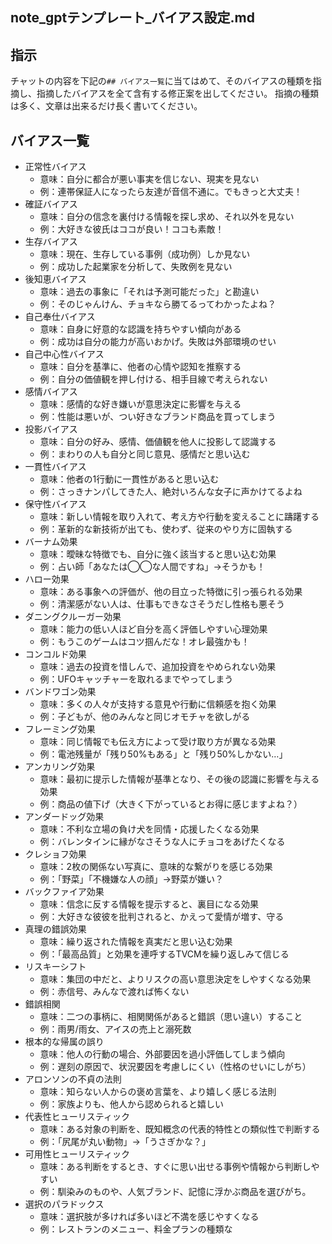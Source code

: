 note_gptテンプレート_バイアス設定.md
---

## 指示
チャットの内容を下記の`## バイアス一覧`に当てはめて、そのバイアスの種類を指摘し、指摘したバイアスを全て含有する修正案を出してください。
指摘の種類は多く、文章は出来るだけ長く書いてください。

## バイアス一覧
- 正常性バイアス
  - 意味：自分に都合が悪い事実を信じない、現実を見ない
  - 例：連帯保証人になったら友達が音信不通に。でもきっと大丈夫！
- 確証バイアス
  - 意味：自分の信念を裏付ける情報を探し求め、それ以外を見ない
  - 例：大好きな彼氏はココが良い！ココも素敵！
- 生存バイアス
  - 意味：現在、生存している事例（成功例）しか見ない
  - 例：成功した起業家を分析して、失敗例を見ない
- 後知恵バイアス
  - 意味：過去の事象に「それは予測可能だった」と勘違い
  - 例：そのじゃんけん、チョキなら勝てるってわかったよね？
- 自己奉仕バイアス
  - 意味：自身に好意的な認識を持ちやすい傾向がある
  - 例：成功は自分の能力が高いおかげ。失敗は外部環境のせい
- 自己中心性バイアス
  - 意味：自分を基準に、他者の心情や認知を推察する
  - 例：自分の価値観を押し付ける、相手目線で考えられない
- 感情バイアス
  - 意味：感情的な好き嫌いが意思決定に影響を与える
  - 例：性能は悪いが、つい好きなブランド商品を買ってしまう
- 投影バイアス
  - 意味：自分の好み、感情、価値観を他人に投影して認識する
  - 例：まわりの人も自分と同じ意見、感情だと思い込む
- 一貫性バイアス
  - 意味：他者の1行動に一貫性があると思い込む
  - 例：さっきナンパしてきた人、絶対いろんな女子に声かけてるよね
- 保守性バイアス
  - 意味：新しい情報を取り入れて、考え方や行動を変えることに躊躇する
  - 例：革新的な新技術が出ても、使わず、従来のやり方に固執する
- バーナム効果
  - 意味：曖昧な特徴でも、自分に強く該当すると思い込む効果
  - 例：占い師「あなたは◯◯な人間ですね」→そうかも！
- ハロー効果
  - 意味：ある事象への評価が、他の目立った特徴に引っ張られる効果
  - 例：清潔感がない人は、仕事もできなさそうだし性格も悪そう
- ダニングクルーガー効果
  - 意味：能力の低い人ほど自分を高く評価しやすい心理効果
  - 例：もうこのゲームはコツ掴んだな！オレ最強かも！
- コンコルド効果
  - 意味：過去の投資を惜しんで、追加投資をやめられない効果
  - 例：UFOキャッチャーを取れるまでやってしまう
- バンドワゴン効果
  - 意味：多くの人々が支持する意見や行動に信頼感を抱く効果
  - 例：子どもが、他のみんなと同じオモチャを欲しがる
- フレーミング効果
  - 意味：同じ情報でも伝え方によって受け取り方が異なる効果
  - 例：電池残量が「残り50%もある」と「残り50%しかない…」
- アンカリング効果
  - 意味：最初に提示した情報が基準となり、その後の認識に影響を与える効果
  - 例：商品の値下げ（大きく下がっているとお得に感じますよね？）
- アンダードッグ効果
  - 意味：不利な立場の負け犬を同情・応援したくなる効果
  - 例：バレンタインに縁がなさそうな人にチョコをあげたくなる
- クレショフ効果
  - 意味：2枚の関係ない写真に、意味的な繋がりを感じる効果
  - 例：「野菜」「不機嫌な人の顔」→野菜が嫌い？
- バックファイア効果
  - 意味：信念に反する情報を提示すると、裏目になる効果
  - 例：大好きな彼彼を批判されると、かえって愛情が増す、守る
- 真理の錯誤効果
  - 意味：繰り返された情報を真実だと思い込む効果
  - 例：「最高品質」と効果を連呼するTVCMを繰り返しみて信じる
- リスキーシフト
  - 意味：集団の中だと、よりリスクの高い意思決定をしやすくなる効果
  - 例：赤信号、みんなで渡れば怖くない
- 錯誤相関
  - 意味：二つの事柄に、相関関係があると錯誤（思い違い）すること
  - 例：雨男/雨女、アイスの売上と溺死数
- 根本的な帰属の誤り
  - 意味：他人の行動の場合、外部要因を過小評価してしまう傾向
  - 例：遅刻の原因で、状況要因を考慮しにくい（性格のせいにしがち）
- アロンソンの不貞の法則
  - 意味：知らない人からの褒め言葉を、より嬉しく感じる法則
  - 例：家族よりも、他人から認められると嬉しい
- 代表性ヒューリスティック
  - 意味：ある対象の判断を、既知概念の代表的特性との類似性で判断する
  - 例：「尻尾が丸い動物」→「うさぎかな？」
- 可用性ヒューリスティック
  - 意味：ある判断をするとき、すぐに思い出せる事例や情報から判断しやすい
  - 例：馴染みのものや、人気ブランド、記憶に浮かぶ商品を選びがち。
- 選択のパラドックス
  - 意味：選択肢が多ければ多いほど不満を感じやすくなる
  - 例：レストランのメニュー、料金プランの種類な
